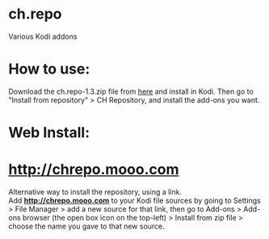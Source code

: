# ch.repo
Various Kodi addons

# How to use:
Download the ch.repo-1.3.zip file from [here](https://github.com/christianhaitian/ch.repo/raw/master/ch.repo-1.3.zip) and install in Kodi. Then go to "Install from repository" > CH Repository, and install the add-ons you want.

# Web Install:
# http://chrepo.mooo.com
Alternative way to install the repository, using a link.  
Add **http://chrepo.mooo.com** to your Kodi file sources by going to Settings > File Manager > add a new source for that link, then go to Add-ons > Add-ons browser (the open box icon on the top-left) > Install from zip file > choose the name you gave to that new source.

